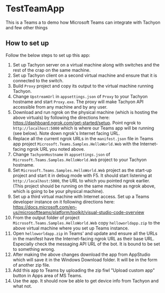 ﻿# TestTeamApp

This is a Teams a to demo how Microsoft Teams can integrate with Tachyon and few other things

## How to set up

Follow the below steps to set up this app:

1. Set up Tachyon server on a virtual machine along with switches and the rest of the crap on the same machine.
2. Set up Tachyon client on a second virtual machine and ensure that it is connected to the switch.
3. Build `Proxy` project and copy its output to the virtual machine running Tachyon.
4. Change `UpstreamUrl` in `appsettings.json` of `Proxy` to your Tachyon hostname and start `Proxy.exe`. The proxy will make Tachyon API accessible from any machine and by any user.
5. Download and run ngrok on the physical machine (which is hosting the above virtuals) by following the directions here: https://dashboard.ngrok.com/get-started/setup. Point ngrok to `http://localhost:5000` which is where our Teams app will be running (see below). Note down ngrok's Internet facing URL.
6. Replace all the current ngrok URLs in the `manifest.json` file in Teams app project `Microsoft.Teams.Samples.HelloWorld.Web` with the Internet-facing ngrok URL you noted above.
7. Change `TachyonHostname` in `appsettings.json` of `Microsoft.Teams.Samples.HelloWorld.Web` project to your Tachyon hostname.
8. Set `Microsoft.Teams.Samples.HelloWorld.Web` project as the start-up project and start it in debug mode with F5. It should start listening at `http://localhost:5000`, the URL to which you pointed ngrok earlier. (This project shouid be running on the same machine as ngrok above, which is going to be your physical machine). 
9. Set up a third virtual machine with Internet access. Set up a Teams developer instance on it following directions here: https://docs.microsoft.com/en-us/microsoftteams/platform/toolkit/visual-studio-code-overview
10. From the output folder of project `Microsoft.Teams.Samples.HelloWorld.Web` copy `helloworldapp.zip` to the above virtual machine where you set up Teams instance.
11. Open `helloworldapp.zip` in Teams' and update and ensure all the URLs in the manifest have the Internet-facing ngrok URL as their base URL. Especially check the messaging API URL of the bot. It is bound to be set to something wrong.
12. After making the above changes download the app from AppStudio which will save it in the Windows Download folder. It will be in the form of another zip file.
13. Add this app to Teams by uploading the zip fiwl "Upload custom app" button in Apps area of MS Teams.
14. Use the app. It should now be able to get device info from Tachyon and what not.
